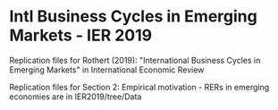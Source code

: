 # Intl Business Cycles in Emerging Markets - IER 2019
Replication files for Rothert (2019): "International Business Cycles in Emerging Markets" in International Economic Review

Replication files for Section 2: Empirical motivation - RERs in emerging economies are in IER2019/tree/Data
